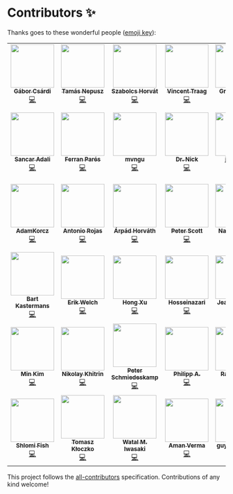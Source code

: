 # Contributors ✨

Thanks goes to these wonderful people ([emoji key](https://allcontributors.org/docs/en/emoji-key)):

<!-- ALL-CONTRIBUTORS-LIST:START - Do not remove or modify this section -->
<!-- prettier-ignore-start -->
<!-- markdownlint-disable -->
<table>
  <tr>
    <td align="center"><a href="https://github.com/gaborcsardi"><img src="https://avatars.githubusercontent.com/u/660288?v=4?s=100" width="100px;" alt=""/><br /><sub><b>Gábor Csárdi</b></sub></a><br /><a href="https://github.com/igraph/igraph/commits?author=gaborcsardi" title="Code">💻</a></td>
    <td align="center"><a href="https://collmot.com/"><img src="https://avatars.githubusercontent.com/u/195637?v=4?s=100" width="100px;" alt=""/><br /><sub><b>Tamás Nepusz</b></sub></a><br /><a href="https://github.com/igraph/igraph/commits?author=ntamas" title="Code">💻</a></td>
    <td align="center"><a href="http://szhorvat.net/"><img src="https://avatars.githubusercontent.com/u/1212871?v=4?s=100" width="100px;" alt=""/><br /><sub><b>Szabolcs Horvát</b></sub></a><br /><a href="https://github.com/igraph/igraph/commits?author=szhorvat" title="Code">💻</a></td>
    <td align="center"><a href="http://www.traag.net/"><img src="https://avatars.githubusercontent.com/u/6057804?v=4?s=100" width="100px;" alt=""/><br /><sub><b>Vincent Traag</b></sub></a><br /><a href="https://github.com/igraph/igraph/commits?author=vtraag" title="Code">💻</a></td>
    <td align="center"><a href="https://github.com/GroteGnoom"><img src="https://avatars.githubusercontent.com/u/8137208?v=4?s=100" width="100px;" alt=""/><br /><sub><b>GroteGnoom</b></sub></a><br /><a href="https://github.com/igraph/igraph/commits?author=GroteGnoom" title="Code">💻</a></td>
    <td align="center"><a href="https://fabilab.org/"><img src="https://avatars.githubusercontent.com/u/1200640?v=4?s=100" width="100px;" alt=""/><br /><sub><b>Fabio Zanini</b></sub></a><br /><a href="https://github.com/igraph/igraph/commits?author=iosonofabio" title="Code">💻</a></td>
    <td align="center"><a href="http://www.katzien.de/"><img src="https://avatars.githubusercontent.com/u/890156?v=4?s=100" width="100px;" alt=""/><br /><sub><b>Jan Katins</b></sub></a><br /><a href="https://github.com/igraph/igraph/commits?author=jankatins" title="Code">💻</a></td>
  </tr>
  <tr>
    <td align="center"><a href="https://github.com/adalisan"><img src="https://avatars.githubusercontent.com/u/1790714?v=4?s=100" width="100px;" alt=""/><br /><sub><b>Sancar Adali</b></sub></a><br /><a href="https://github.com/igraph/igraph/commits?author=adalisan" title="Code">💻</a></td>
    <td align="center"><a href="https://github.com/FerranPares"><img src="https://avatars.githubusercontent.com/u/9196604?v=4?s=100" width="100px;" alt=""/><br /><sub><b>Ferran Parés</b></sub></a><br /><a href="https://github.com/igraph/igraph/commits?author=FerranPares" title="Code">💻</a></td>
    <td align="center"><a href="https://github.com/mvngu"><img src="https://avatars.githubusercontent.com/u/362259?v=4?s=100" width="100px;" alt=""/><br /><sub><b>mvngu</b></sub></a><br /><a href="https://github.com/igraph/igraph/commits?author=mvngu" title="Code">💻</a></td>
    <td align="center"><a href="https://github.com/das-intensity"><img src="https://avatars.githubusercontent.com/u/12521554?v=4?s=100" width="100px;" alt=""/><br /><sub><b>Dr. Nick</b></sub></a><br /><a href="https://github.com/igraph/igraph/commits?author=das-intensity" title="Code">💻</a></td>
    <td align="center"><a href="https://github.com/jannick0"><img src="https://avatars.githubusercontent.com/u/6295579?v=4?s=100" width="100px;" alt=""/><br /><sub><b>jannick0</b></sub></a><br /><a href="https://github.com/igraph/igraph/commits?author=jannick0" title="Code">💻</a></td>
    <td align="center"><a href="https://www.rezozer.net/"><img src="https://avatars.githubusercontent.com/u/8476716?v=4?s=100" width="100px;" alt=""/><br /><sub><b>Jérôme Benoit</b></sub></a><br /><a href="https://github.com/igraph/igraph/commits?author=jgmbenoit" title="Code">💻</a></td>
    <td align="center"><a href="https://github.com/frederik-h"><img src="https://avatars.githubusercontent.com/u/22046314?v=4?s=100" width="100px;" alt=""/><br /><sub><b>Frederik Harwath</b></sub></a><br /><a href="https://github.com/igraph/igraph/commits?author=frederik-h" title="Code">💻</a></td>
  </tr>
  <tr>
    <td align="center"><a href="https://adalogics.com/"><img src="https://avatars.githubusercontent.com/u/44787359?v=4?s=100" width="100px;" alt=""/><br /><sub><b>AdamKorcz</b></sub></a><br /><a href="https://github.com/igraph/igraph/commits?author=AdamKorcz" title="Code">💻</a></td>
    <td align="center"><a href="https://github.com/antonio-rojas"><img src="https://avatars.githubusercontent.com/u/11243355?v=4?s=100" width="100px;" alt=""/><br /><sub><b>Antonio Rojas</b></sub></a><br /><a href="https://github.com/igraph/igraph/commits?author=antonio-rojas" title="Code">💻</a></td>
    <td align="center"><a href="https://pyedu.hu/arpad/"><img src="https://avatars.githubusercontent.com/u/951303?v=4?s=100" width="100px;" alt=""/><br /><sub><b>Árpád Horváth</b></sub></a><br /><a href="https://github.com/igraph/igraph/commits?author=horvatha" title="Code">💻</a></td>
    <td align="center"><a href="http://finger-tree.blogspot.com/"><img src="https://avatars.githubusercontent.com/u/406445?v=4?s=100" width="100px;" alt=""/><br /><sub><b>Peter Scott</b></sub></a><br /><a href="https://github.com/igraph/igraph/commits?author=PeterScott" title="Code">💻</a></td>
    <td align="center"><a href="https://github.com/naviddianati"><img src="https://avatars.githubusercontent.com/u/5558232?v=4?s=100" width="100px;" alt=""/><br /><sub><b>Navid Dianati</b></sub></a><br /><a href="https://github.com/igraph/igraph/commits?author=naviddianati" title="Code">💻</a></td>
    <td align="center"><a href="https://github.com/YasirKusay"><img src="https://avatars.githubusercontent.com/u/59812220?v=4?s=100" width="100px;" alt=""/><br /><sub><b>YasirKusay</b></sub></a><br /><a href="https://github.com/igraph/igraph/commits?author=YasirKusay" title="Code">💻</a></td>
    <td align="center"><a href="http://heal.heuristiclab.com/team/beham"><img src="https://avatars.githubusercontent.com/u/5585242?v=4?s=100" width="100px;" alt=""/><br /><sub><b>Andreas Beham</b></sub></a><br /><a href="https://github.com/igraph/igraph/commits?author=abeham" title="Code">💻</a></td>
  </tr>
  <tr>
    <td align="center"><a href="http://kasterma.net/"><img src="https://avatars.githubusercontent.com/u/421437?v=4?s=100" width="100px;" alt=""/><br /><sub><b>Bart Kastermans</b></sub></a><br /><a href="https://github.com/igraph/igraph/commits?author=kasterma" title="Code">💻</a></td>
    <td align="center"><a href="https://twitter.com/eriknwelch"><img src="https://avatars.githubusercontent.com/u/2058401?v=4?s=100" width="100px;" alt=""/><br /><sub><b>Erik Welch</b></sub></a><br /><a href="https://github.com/igraph/igraph/commits?author=eriknw" title="Code">💻</a></td>
    <td align="center"><a href="https://www.topbug.net/"><img src="https://avatars.githubusercontent.com/u/325476?v=4?s=100" width="100px;" alt=""/><br /><sub><b>Hong Xu</b></sub></a><br /><a href="https://github.com/igraph/igraph/commits?author=xuhdev" title="Code">💻</a></td>
    <td align="center"><a href="https://github.com/Hosseinazari"><img src="https://avatars.githubusercontent.com/u/971459?v=4?s=100" width="100px;" alt=""/><br /><sub><b>Hosseinazari</b></sub></a><br /><a href="https://github.com/igraph/igraph/commits?author=Hosseinazari" title="Code">💻</a></td>
    <td align="center"><a href="https://jmonlong.github.io/"><img src="https://avatars.githubusercontent.com/u/5704457?v=4?s=100" width="100px;" alt=""/><br /><sub><b>Jean Monlong</b></sub></a><br /><a href="https://github.com/igraph/igraph/commits?author=jmonlong" title="Code">💻</a></td>
    <td align="center"><a href="https://github.com/Keivin98"><img src="https://avatars.githubusercontent.com/u/31882637?v=4?s=100" width="100px;" alt=""/><br /><sub><b>Keivin98</b></sub></a><br /><a href="https://github.com/igraph/igraph/commits?author=Keivin98" title="Code">💻</a></td>
    <td align="center"><a href="https://araujo88.medium.com/"><img src="https://avatars.githubusercontent.com/u/46436462?v=4?s=100" width="100px;" alt=""/><br /><sub><b>Leonardo de Araujo</b></sub></a><br /><a href="https://github.com/igraph/igraph/commits?author=araujo88" title="Code">💻</a></td>
  </tr>
  <tr>
    <td align="center"><a href="https://github.com/msk"><img src="https://avatars.githubusercontent.com/u/19195?v=4?s=100" width="100px;" alt=""/><br /><sub><b>Min Kim</b></sub></a><br /><a href="https://github.com/igraph/igraph/commits?author=msk" title="Code">💻</a></td>
    <td align="center"><a href="https://github.com/khitrin"><img src="https://avatars.githubusercontent.com/u/25713847?v=4?s=100" width="100px;" alt=""/><br /><sub><b>Nikolay Khitrin</b></sub></a><br /><a href="https://github.com/igraph/igraph/commits?author=khitrin" title="Code">💻</a></td>
    <td align="center"><a href="https://github.com/pschmied"><img src="https://avatars.githubusercontent.com/u/1065905?v=4?s=100" width="100px;" alt=""/><br /><sub><b>Peter Schmiedeskamp</b></sub></a><br /><a href="https://github.com/igraph/igraph/commits?author=pschmied" title="Code">💻</a></td>
    <td align="center"><a href="https://phil.red/"><img src="https://avatars.githubusercontent.com/u/291575?v=4?s=100" width="100px;" alt=""/><br /><sub><b>Philipp A.</b></sub></a><br /><a href="https://github.com/igraph/igraph/commits?author=flying-sheep" title="Code">💻</a></td>
    <td align="center"><a href="https://www.linkedin.com/in/ramy-saied-0415b810b/"><img src="https://avatars.githubusercontent.com/u/22375919?v=4?s=100" width="100px;" alt=""/><br /><sub><b>Ramy Saied</b></sub></a><br /><a href="https://github.com/igraph/igraph/commits?author=RamySaied1" title="Code">💻</a></td>
    <td align="center"><a href="https://github.com/dotlambda"><img src="https://avatars.githubusercontent.com/u/6806011?v=4?s=100" width="100px;" alt=""/><br /><sub><b>Robert Schütz</b></sub></a><br /><a href="https://github.com/igraph/igraph/commits?author=dotlambda" title="Code">💻</a></td>
    <td align="center"><a href="https://github.com/ryanduffin"><img src="https://avatars.githubusercontent.com/u/5711508?v=4?s=100" width="100px;" alt=""/><br /><sub><b>Ryan Duffin</b></sub></a><br /><a href="https://github.com/igraph/igraph/commits?author=ryanduffin" title="Code">💻</a></td>
  </tr>
  <tr>
    <td align="center"><a href="http://www.shlomifish.org/"><img src="https://avatars.githubusercontent.com/u/3150?v=4?s=100" width="100px;" alt=""/><br /><sub><b>Shlomi Fish</b></sub></a><br /><a href="https://github.com/igraph/igraph/commits?author=shlomif" title="Code">💻</a></td>
    <td align="center"><a href="https://github.com/kloczek"><img src="https://avatars.githubusercontent.com/u/31284574?v=4?s=100" width="100px;" alt=""/><br /><sub><b>Tomasz Kłoczko</b></sub></a><br /><a href="https://github.com/igraph/igraph/commits?author=kloczek" title="Code">💻</a></td>
    <td align="center"><a href="https://heavywatal.github.io/"><img src="https://avatars.githubusercontent.com/u/1431267?v=4?s=100" width="100px;" alt=""/><br /><sub><b>Watal M. Iwasaki</b></sub></a><br /><a href="https://github.com/igraph/igraph/commits?author=heavywatal" title="Code">💻</a></td>
    <td align="center"><a href="https://github.com/nograpes"><img src="https://avatars.githubusercontent.com/u/2967973?v=4?s=100" width="100px;" alt=""/><br /><sub><b>Aman Verma</b></sub></a><br /><a href="https://github.com/igraph/igraph/commits?author=nograpes" title="Code">💻</a></td>
    <td align="center"><a href="https://github.com/guyroznb"><img src="https://avatars.githubusercontent.com/u/55619320?v=4?s=100" width="100px;" alt=""/><br /><sub><b>guy rozenberg</b></sub></a><br /><a href="https://github.com/igraph/igraph/commits?author=guyroznb" title="Code">💻</a></td>
    <td align="center"><a href="http://linkedin.com/in/artemvl"><img src="https://avatars.githubusercontent.com/u/6162969?v=4?s=100" width="100px;" alt=""/><br /><sub><b>Artem V L</b></sub></a><br /><a href="https://github.com/igraph/igraph/commits?author=luav" title="Code">💻</a></td>
  </tr>
</table>

<!-- markdownlint-restore -->
<!-- prettier-ignore-end -->

<!-- ALL-CONTRIBUTORS-LIST:END -->

This project follows the [all-contributors](https://github.com/all-contributors/all-contributors) specification. Contributions of any kind welcome!
